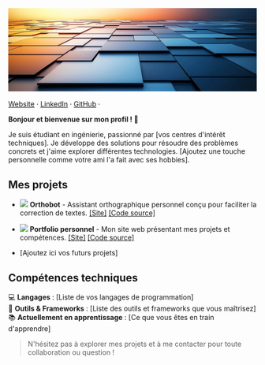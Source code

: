 <img src="img\banniere.png">

[Website](https://antoine-roucau.github.io/) · 
[LinkedIn](https://www.linkedin.com/in/antoine-roucau-682b1b157/) · 
[GitHub](https://github.com/Antoine-Roucau) · 

**Bonjour et bienvenue sur mon profil ! 👋**

Je suis étudiant en ingénierie, passionné par [vos centres d'intérêt techniques]. Je développe des solutions pour résoudre des problèmes concrets et j'aime explorer différentes technologies. [Ajoutez une touche personnelle comme votre ami l'a fait avec ses hobbies].

## Mes projets 

* <img src="icon_orthobot.png" width="20"> **Orthobot** - Assistant orthographique personnel conçu pour faciliter la correction de textes. [[Site]](lien) [[Code source]](lien)

* <img src="icon_portfolio.png" width="20"> **Portfolio personnel** - Mon site web présentant mes projets et compétences. [[Site]](lien) [[Code source]](lien)

* [Ajoutez ici vos futurs projets]

## Compétences techniques

💻 **Langages** : [Liste de vos langages de programmation]  
🔧 **Outils & Frameworks** : [Liste des outils et frameworks que vous maîtrisez]  
📚 **Actuellement en apprentissage** : [Ce que vous êtes en train d'apprendre]

> N'hésitez pas à explorer mes projets et à me contacter pour toute collaboration ou question !
